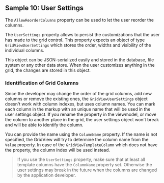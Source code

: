 ## Sample 10: User Settings

The `AllowReorderColumns` property can be used to let the user reorder the columns.

The `UserSettings` property allows to persist the customizations that the user has made to the grid control. This property expects an object of type `GridViewUserSettings` which stores the order, widths and visibility of the individual columns.

This object can be JSON-serialized easily and stored in the database, file system or any other data store. When the user customizes anything in the grid, the changes are stored in this object.

### Identification of Grid Columns

Since the developer may change the order of the grid columns, add new columns or remove the existing ones, the `GridViewUserSettings` object doesn't work with column indexes, but uses column names. You can mark each column in the markup with an unique name that will be used in the user settings object. If you rename the property in the viewmodel, or move the column to another place in the grid, the user settings object won't break and will be able to identify the column.

You can provide the name using the `ColumnName` property. If the name is not specified, the GridView will try to determine the column name from the `Value` property. In case of the `GridViewTemplateColumn` which does not have the property, the column index will be used instead. 

> If you use the `UserSettings` property, make sure that at least all template columns have the `ColumnName` property set. Otherwise the user settings may break in the future when the columns are changed by the application developer.

